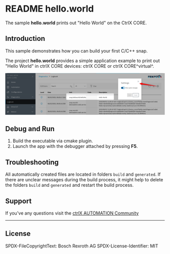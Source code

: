 # README hello.world

The sample __hello.world__ prints out "Hello World" on the CtrlX CORE.

## Introduction

This sample demonstrates how you can build your first C/C++ snap.

The project __hello.world__ provides a simple application example to print out "Hello World" in ctrlX CORE devices: ctrlX CORE or ctrlX CORE^virtual^.

![Output in diagnosis logbook](docs/images/hello.world/messages.in.logbook.png)

## Debug and Run

1. Build the executable via cmake plugin.
2. Launch the app with the debugger attached by pressing __F5__.

## Troubleshooting

All automatically created files are located in folders `build` and `generated`.
If there are unclear messages during the build process, it might help to delete the folders `build` and `generated` and restart the build process.

## Support

If you've any questions visit the [ctrlX AUTOMATION Community](https://developer.community.boschrexroth.com/)

___

## License

SPDX-FileCopyrightText: Bosch Rexroth AG
SPDX-License-Identifier: MIT
